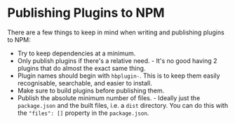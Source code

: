 # Publishing Plugins to NPM
There are a few things to keep in mind when writing and publishing plugins
to NPM:
* Try to keep dependencies at a minimum.
* Only publish plugins if there's a relative need. - It's no good having 2 plugins
that do almost the exact same thing.
* Plugin names should begin with `hbplugin-`. This is to keep them easily recognisable,
searchable, and easier to install.
* Make sure to build plugins before publishing them.
* Publish the absolute minimum number of files. - Ideally just the `package.json`
and the built files, i.e. a `dist` directory. You can do this with the `"files": []`
property in the `package.json`.